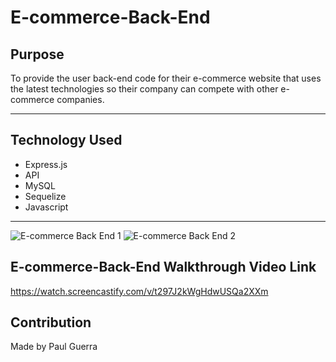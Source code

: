 # E-commerce-Back-End

## Purpose

To provide the user back-end code for their e-commerce website that uses the latest technologies so their company can compete with other e-commerce companies.

---

## Technology Used

- Express.js
- API
- MySQL
- Sequelize
- Javascript

---

![E-commerce Back End 1](https://user-images.githubusercontent.com/92958186/151883651-02d73ae2-e737-4cd2-a948-703acf6fd2e6.png)
![E-commerce Back End 2](https://user-images.githubusercontent.com/92958186/151883664-4a009a2e-dbc3-46c9-8257-fe9d988077d2.png)

## E-commerce-Back-End Walkthrough Video Link

https://watch.screencastify.com/v/t297J2kWgHdwUSQa2XXm

## Contribution

Made by Paul Guerra
